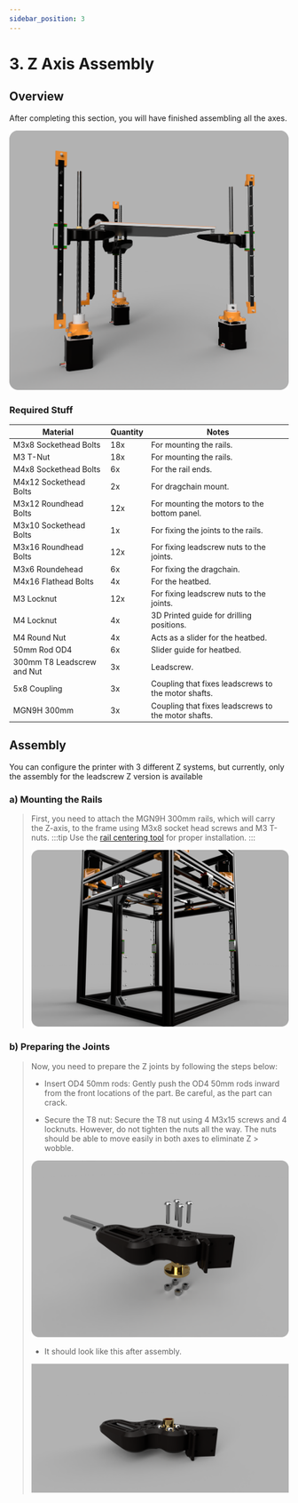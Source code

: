 ```yaml
---
sidebar_position: 3
---
```



# 3. Z Axis Assembly

## Overview
After completing this section, you will have finished assembling all the axes.

![Z Axis](../../../static/img/z-assembly/z-overview.png)

### Required Stuff

<table>
  <thead>
    <tr>
      <th>Material</th>
      <th>Quantity</th>
      <th>Notes</th>
    </tr>
  </thead>
  <tbody>
    <tr>
      <td>M3x8 Sockethead Bolts</td>
      <td>18x</td>
      <td>For mounting the rails.</td>
    </tr>
    <tr>
      <td>M3 T-Nut</td>
      <td>18x</td>
      <td>For mounting the rails.</td>
    </tr>
        <tr>
      <td>M4x8 Sockethead Bolts</td>
      <td>6x</td>
      <td>For the rail ends.</td>
    </tr>
        <tr>
      <td>M4x12 Sockethead Bolts</td>
      <td>2x</td>
      <td>For dragchain mount.</td>
    </tr>
        <tr>
      <td>M3x12 Roundhead Bolts</td>
      <td>12x</td>
      <td>For mounting the motors to the bottom panel.</td>
    </tr>
    <tr>
      <td>M3x10 Sockethead Bolts</td>
      <td>1x</td>
      <td>For fixing the joints to the rails.</td>
    </tr>
        <tr>
      <td>M3x16 Roundhead Bolts</td>
      <td>12x</td>
      <td>For fixing leadscrew nuts to the joints.</td>
    </tr>
      <tr>
      <td>M3x6 Roundehead </td>
      <td>6x</td>
      <td>For fixing the dragchain.</td>
    </tr>
    <tr>
      <td>M4x16 Flathead Bolts</td>
      <td>4x</td>
      <td>For the heatbed.</td>
    </tr>
     <tr>
      <td>M3 Locknut</td>
      <td>12x</td>
      <td>For fixing leadscrew nuts to the joints.</td>
    </tr>
    <tr>
      <td>M4 Locknut </td>
      <td>4x</td>
      <td>3D Printed guide for drilling positions.</td>
    </tr>
     <tr>
      <td>M4 Round Nut </td>
      <td>4x</td>
      <td>Acts as a slider for the heatbed.</td>
    </tr>
     <tr>
      <td>50mm Rod OD4 </td>
      <td>6x</td>
      <td>Slider guide for heatbed.</td>
    </tr>
       <tr>
      <td>300mm T8 Leadscrew and Nut </td>
      <td>3x</td>
      <td>Leadscrew.</td>
    </tr>
       <tr>
      <td>5x8 Coupling </td>
      <td>3x</td>
      <td>Coupling that fixes leadscrews to the motor shafts.</td>
    </tr>
      <tr>
      <td>MGN9H 300mm </td>
      <td>3x</td>
      <td>Coupling that fixes leadscrews to the motor shafts.</td>
    </tr>
    

  </tbody>
</table>

## Assembly 
You can configure the printer with 3 different Z systems, but currently, only the assembly for the leadscrew Z version is available

### a) Mounting the Rails
>First, you need to attach the MGN9H 300mm rails, which will carry the Z-axis, to the frame using M3x8 socket head screws and M3 T-nuts.
>:::tip 
>Use the [rail centering tool](https://github.com/Pole-Engineering/Crossant-235) for proper installation.
>:::
>
>![Z Axis](../../../static/img/z-assembly/rail-mount.png)

### b) Preparing the Joints
>
>Now, you need to prepare the Z joints by following the steps below:
>
>- Insert OD4 50mm rods:
>Gently push the OD4 50mm rods inward from the front locations of the part. Be careful, as the part can crack.
>
>- Secure the T8 nut:
>Secure the T8 nut using 4 M3x15 screws and 4 locknuts. However, do not tighten the nuts all the way. The nuts should be able to move easily in both axes to eliminate Z > wobble.
>
>![Z Axis](../../../static/img/z-assembly/joint%20assembly.png)
>
>- It should look like this after assembly.
>
>![Z Axis](../../../static/img/z-assembly/join%20final.png)